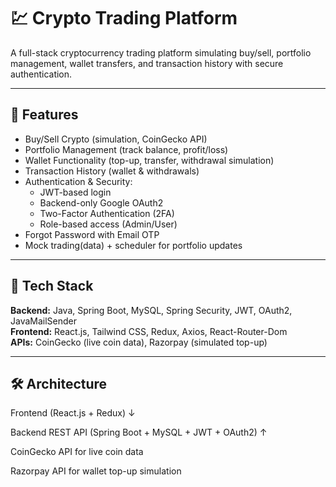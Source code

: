 # 💹 Crypto Trading Platform

A full-stack cryptocurrency trading platform simulating buy/sell, portfolio management, wallet transfers, and transaction history with secure authentication.

---

## 🚀 Features

- Buy/Sell Crypto (simulation, CoinGecko API)
- Portfolio Management (track balance, profit/loss)
- Wallet Functionality (top-up, transfer, withdrawal simulation)
- Transaction History (wallet & withdrawals)
- Authentication & Security:
  - JWT-based login
  - Backend-only Google OAuth2
  - Two-Factor Authentication (2FA)
  - Role-based access (Admin/User)
- Forgot Password with Email OTP
- Mock trading(data) + scheduler for portfolio updates

---

## 🧰 Tech Stack

**Backend:** Java, Spring Boot, MySQL, Spring Security, JWT, OAuth2, JavaMailSender  
**Frontend:** React.js, Tailwind CSS, Redux, Axios, React-Router-Dom  
**APIs:** CoinGecko (live coin data), Razorpay (simulated top-up)  

---

## 🛠 Architecture

Frontend (React.js + Redux)
↓

Backend REST API (Spring Boot + MySQL + JWT + OAuth2)
↑

CoinGecko API for live coin data

Razorpay API for wallet top-up simulation

